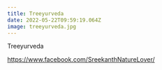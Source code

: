 ```yaml
---
title: Treeyurveda
date: 2022-05-22T09:59:19.064Z
image: treeyurveda.jpg
---
```

Treeyurveda

https://www.facebook.com/SreekanthNatureLover/